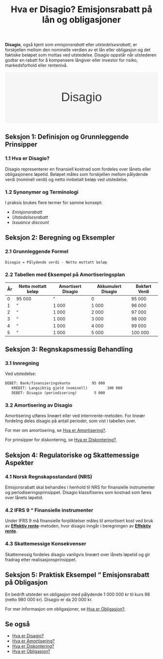 ﻿---
title: "Hva er Disagio? Emisjonsrabatt på lån og obligasjoner"
seoTitle: "Disagio | Emisjonsrabatt på lån og obligasjoner"
description: "Disagio er forskjellen mellom nominell verdi og netto mottatt beløp ved utstedelse av lån eller obligasjon. Lær beregning, regnskapsføring og skattemessig behandling."
summary: "Kort forklaring av disagio, hvordan det beregnes og føres i regnskapet, med praktiske eksempler."
---

**Disagio**, også kjent som *emisjonsrabatt* eller *utstedelsesrabatt*, er forskjellen mellom den nominelle verdien av et lån eller obligasjon og det faktiske beløpet som mottas ved utstedelse. Disagio oppstår når utstederen godtar en rabatt for å kompensere långiver eller investor for risiko, markedsforhold eller rentenivå.

![Illustrasjon med teksten Disagio](disagio-image.svg)

## Seksjon 1: Definisjon og Grunnleggende Prinsipper

### 1.1 Hva er Disagio?

Disagio representerer en finansiell kostnad som fordeles over lånets eller obligasjonens løpetid. Beløpet måles som forskjellen mellom pålydende verdi (nominell verdi) og netto innbetalt beløp ved utstedelse.

### 1.2 Synonymer og Terminologi

I praksis brukes flere termer for samme konsept:

* *Emisjonsrabatt*
* *Utstedelsesrabatt*
* *Issuance discount*

## Seksjon 2: Beregning og Eksempler

### 2.1 Grunnleggende Formel

```text
Disagio = Pålydende verdi - Netto mottatt beløp
```

### 2.2 Tabellen med Eksempel på Amortiseringsplan

| År | Netto mottatt beløp | Amortisert Disagio | Akkumulert Disagio | Bokført Verdi |
|----|---------------------|--------------------|--------------------|---------------|
| 0  | 95 000              | “                  | 0                  | 95 000        |
| 1  | “                   | 1 000              | 1 000              | 96 000        |
| 2  | “                   | 1 000              | 2 000              | 97 000        |
| 3  | “                   | 1 000              | 3 000              | 98 000        |
| 4  | “                   | 1 000              | 4 000              | 99 000        |
| 5  | “                   | 1 000              | 5 000              | 100 000       |

## Seksjon 3: Regnskapsmessig Behandling

### 3.1 Innregning

Ved utstedelse:

```text
DEBET: Bank/finansieringskonto          95 000
   KREDIT: Langsiktig gjeld (nominell)         100 000
   DEBET: Disagio (periodisering)        5 000
```

### 3.2 Amortisering av Disagio

Amortisering utføres lineært eller ved internrente-metoden. For lineær fordeling deles disagio på antall perioder, som vist i tabellen over.

For mer om amortisering, se [Hva er Amortisering?](/blogs/regnskap/hva-er-amortisering "Hva er Amortisering? Prinsipper for Avskrivning, Amortisering og Diskontering").

For prinsipper for diskontering, se [Hva er Diskontering?](/blogs/regnskap/hva-er-diskontering "Hva er Diskontering? Prinsipper og Praktiske Eksempler").

## Seksjon 4: Regulatoriske og Skattemessige Aspekter

### 4.1 Norsk Regnskapsstandard (NRS)

Emisjonsrabatt skal behandles i henhold til NRS for finansielle instrumenter og periodiseringsprinsippet. Disagio klassifiseres som kostnad som føres over lånets løpetid.

### 4.2 IFRS 9 “ Finansielle instrumenter

Under IFRS 9 må finansielle forpliktelser måles til amortisert kost ved bruk av **[Effektiv rente](/blogs/regnskap/hva-er-effektiv-rente "Hva er Effektiv rente? Komplett Guide til Beregning av Effektiv rente i Regnskap")**-metoden, hvor disagio inngår i beregningen av **[Effektiv rente](/blogs/regnskap/hva-er-effektiv-rente "Hva er Effektiv rente? Komplett Guide til Beregning av Effektiv rente i Regnskap")**.

### 4.3 Skattemessige Konsekvenser

Skattemessig fordeles disagio vanligvis lineært over lånets løpetid og gir fradrag etter realisasjonsprinsippet.

## Seksjon 5: Praktisk Eksempel “ Emisjonsrabatt på Obligasjon

En bedrift utsteder en obligasjon med pålydende 1 000 000 kr til kurs 98 (netto 980 000 kr). Disagio er da 20 000 kr.

For mer informasjon om obligasjoner, se [Hva er Obligasjon?](/blogs/regnskap/hva-er-obligasjon "Hva er Obligasjon? Guide til Obligasjoner, Renter og Avkastning").

## Se også

* [Hva er Disagio?](/blogs/regnskap/disagio "Hva er Disagio? Emisjonsrabatt på lån og obligasjoner")
* [Hva er Amortisering?](/blogs/regnskap/hva-er-amortisering "Hva er Amortisering? Prinsipper for Avskrivning, Amortisering og Diskontering")
* [Hva er Diskontering?](/blogs/regnskap/hva-er-diskontering "Hva er Diskontering? Prinsipper og Praktiske Eksempler")
* [Hva er Obligasjon?](/blogs/regnskap/hva-er-obligasjon "Hva er Obligasjon? Guide til Obligasjoner, Renter og Avkastning")











